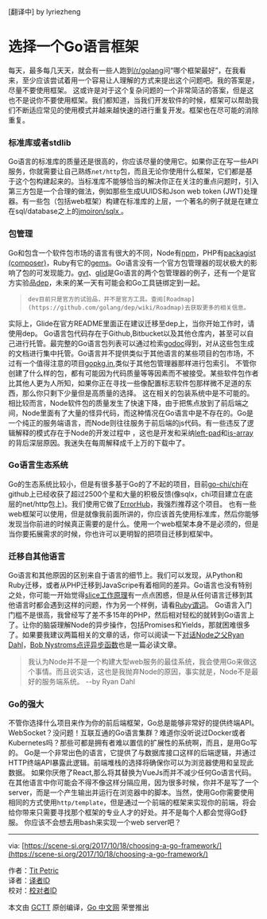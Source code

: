 \[翻译中\] by lyriezheng

# 选择一个Go语言框架

每天，最多每几天天，就会有一些人跑到[/r/golang](https://www.reddit.com/r/golang/)问“哪个框架最好”，在我看来，至少应该尝试着用一个容易让人理解的方式来提出这个问题吧。我的答案是，尽量不要使用框架。
这或许是对于这个复杂问题的一个非常简洁的答案，但是这也不是说你不要使用框架。我们都知道，当我们开发软件的时候，框架可以帮助我们不断适应常见的使用模式并越来越快速的进行重复开发。框架也在尽可能的消除重复。

### 标准库或者stdlib
Go语言的标准库的质量还是很高的，你应该尽量的使用它。如果你正在写一些API服务，你就需要让自己熟练```net/http```包，而且无论你使用什么框架，它们都是基于这个包构建起来的。当标准库不能够恰当的解决你正在关注的重点问题时，引入第三方包是一个合理的做法，例如那些生成UUIDS和Json web token (JWT)处理器。有一些包（包括web框架）构建在标准库的上层，一个著名的例子就是在建立在sql/database之上的[jmoiron/sqlx ](https://jmoiron.github.io/sqlx/)。

### 包管理
Go和包含一个软件包市场的语言有很大的不同，Node有[npm](https://www.npmjs.com/)，PHP有[packagist (composer)](https://packagist.org/)，Ruby有它的[gems](https://rubygems.org/)。Go语言没有一个官方包管理器的现状极大的影响了包的可发现能力。[gvt](https://github.com/FiloSottile/gvt)、[glid](https://github.com/Masterminds/glide)是Go语言的两个包管理器的例子，还有一个是官方实验品[dep](https://github.com/golang/dep)，未来的某一天有可能会和Go工具链绑定到一起。

>     dev目前只是官方的试验品，并不是官方工具。查阅[Roadmap](https://github.com/golang/dep/wiki/Roadmap)去获取更多的相关信息。

实际上，Glide在官方README里面正在建议迁移至dep上，当你开始工作时，请使用dep。
Go语言包代码存在于Github,Bitbucket以及其他仓库内，甚至可以自己进行托管。最完整的Go语言包列表可以通过检索[godoc](https://godoc.org/)得到，对从这些包生成的文档进行集中托管。Go语言并不提供类似于其他语言的某些项目的包市场，不过有一个值得注意的项目[gopkg.in](http://labix.org/gopkg.in),类似于其他包管理器那样进行包索引。
不管你创建了什么样的包，都有可能因为代码质量等等因素而不被接受。某些软件包作者比其他人更为人所知，如果你正在寻找一些像配置标志软件包那样微不足道的东西，那么你只剩下少量但是高质量的选择。 这在相关的包装系统中是不可能的。
相比较而言，Node软件包的质量发生了快速下降，由于把焦点放到了前后端之间，Node里面有了大量的怪异代码，而这种情况在Go语言中是不存在的。Go是一个纯正的服务端语言，而Node则往往服务于前后端的js代码。有一些违反了逻辑解释的模式存在于Node的开发过程中
，这也是开发和采纳[left-pad](https://www.npmjs.com/package/left-pad)和[is-array](https://www.npmjs.com/package/is-array)的背后深层原因。我迷失在每周解释成千上万的下载中了。

### Go语言生态系统
Go的生态系统比较小，但是有很多基于Go的了不起的项目，目前[go-chi/chi](https://github.com/go-chi/chi)在github上已经收获了超过2500个星和大量的积极反馈(像sqlx，chi项目建立在底层的net/http包上)。我们使用它做了[ErrorHub](https://errorhub.io/)，我强烈推荐这个项目。
也有一些web框架可以使用，但是就像我前面所讲的，你应该首先使用标准库，然后你能够发现当你前进的时候真正需要的是什么。使用一个web框架本身不是必须的，但是当你要拓展需求的时候，你也许可以更明智的把项目迁移到框架中。
### 迁移自其他语言
Go语言和其他原因的区别来自于语言的细节上。我们可以发现，从Python和Ruby迁移，或者从PHP迁移到JavaScripe有着相同的差异。Go语言也没有特别之处，你可能一开始觉得[slice工作原理](https://scene-si.org/2017/08/06/the-thing-about-slices/)有一点点困惑，但是从任何语言迁移到其他语言时都会遇到这样的问题，作为另一个样例，请看[Ruby谓词](http://ruby-for-beginners.rubymonstas.org/objects/predicates.html)。
Go语言入门门槛不是很高，我曾经写了差不多15年的PHP，然后相对轻松的就转到Go语言上了。让你的脑袋理解Node的异步操作，包括Promises和Yields，那就困难很多了。如果要我建议两篇相关的文章的话，你可以阅读一下[对话Node之父Ryan Dahl](https://www.mappingthejourney.com/single-post/2017/08/31/episode-8-interview-with-ryan-dahl-creator-of-nodejs/)，[Bob Nystroms点评异步函数](http://journal.stuffwithstuff.com/2015/02/01/what-color-is-your-function/)也是一篇必读文章。
>    我认为Node并不是一个构建大型web服务的最佳系统，我会使用Go来做这个事情。而且说实话，这也是我抛弃Node的原因，事实就是，Node不是最好的服务端系统。 --by Ryan Dahl
    
### Go的强大
不管你选择什么项目来作为你的前后端框架，Go总是能够非常好的提供终端API。WebSocket？没问题！互联互通的Go语言集群？难道你没听说过Docker或者Kubernetes吗？那些可都是拥有者难以置信的扩展性的系统啊，而且，是用Go写的。
Go是一个非常出色的语言，它提供了与数据库接口这样的后端逻辑，并通过HTTP终端API暴露此逻辑。前端堆栈的选择将确保你可以为浏览器使用和呈现此数据。
如果你厌倦了React,那么将其替换为VueJs而并不减少任何Go语言代码。在其他语言中你可能会不得不像这样分隔应用，因为很多时候，你并不是写了一个server，而是一个产生输出并运行在浏览器中的脚本。当然，使用Go你需要使用相同的方式使用```http/template```，但是通过一个前端的框架来实现你的前端，将会给你带来只需要寻找那个框架的专业人才的好处。并不是每个人都会觉得Go舒服。
你应该不会想去用bash来实现一个web server吧？






---

via: [https://scene-si.org/2017/10/18/choosing-a-go-framework/](https://scene-si.org/2017/10/18/choosing-a-go-framework/)

作者：[Tit Petric](https://scene-si.org/about/)  
译者：[译者ID](https://github.com/译者ID)  
校对：[校对者ID](https://github.com/校对者ID)

本文由 [GCTT](https://github.com/studygolang/GCTT) 原创编译，[Go 中文网](https://studygolang.com/) 荣誉推出

